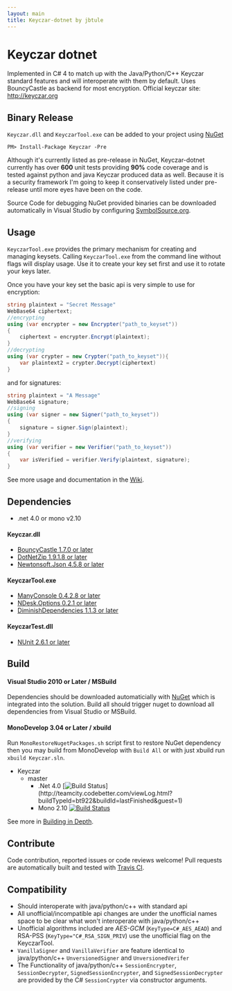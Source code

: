 ```yaml
---
layout: main
title: Keyczar-dotnet by jbtule
---
```


# Keyczar dotnet #
Implemented in C# 4 to match up with the Java/Python/C++ Keyczar standard features and will interoperate with them by default. Uses BouncyCastle as backend for most encryption. Official keyczar site: http://keyczar.org

## Binary Release ##
`Keyczar.dll` and `KeyczarTool.exe` can be added to your project using [NuGet](http://nuget.org)

```
PM> Install-Package Keyczar -Pre
```

Although it's currently listed as pre-release in NuGet, Keyczar-dotnet currently has over **600** unit tests providing **90%** code coverage and is tested against python and java Keyczar produced data as well. Because it is a security framework I'm going to keep it conservatively listed under pre-release until more eyes have been on the code.

Source Code for debugging NuGet provided binaries can be downloaded automatically in Visual Studio by configuring [SymbolSource.org](http://www.symbolsource.org/Public/Home/VisualStudio).

## Usage ##

`KeyczarTool.exe` provides the primary mechanism for creating and managing keysets. Calling `KeyczarTool.exe` from the command line without flags will display usage. Use it to create your key set first and use it to rotate your keys later.

Once you have your key set the basic api is very simple to use for encryption:

```csharp
string plaintext = "Secret Message"
WebBase64 ciphertext;
//encrypting
using (var encrypter = new Encrypter("path_to_keyset"))
{
    ciphertext = encrypter.Encrypt(plaintext);
}
//decrypting
using (var crypter = new Crypter("path_to_keyset")){
    var plaintext2 = crypter.Decrypt(ciphertext)
}
```
and for signatures:

```csharp
string plaintext = "A Message"
WebBase64 signature;
//signing
using (var signer = new Signer("path_to_keyset"))
{
    signature = signer.Sign(plaintext);
}
//verifying
using (var verifier = new Verifier("path_to_keyset"))
{
    var isVerified = verifier.Verify(plaintext, signature);
}
```

See more usage and documentation in the [Wiki](http://github.com/jbtule/keyczar-dotnet/wiki).

## Dependencies ##

 - .net 4.0 or mono v2.10

#### Keyczar.dll ####

 - [BouncyCastle 1.7.0 or later](http://www.bouncycastle.org/csharp/)
 - [DotNetZip 1.9.1.8 or later](http://dotnetzip.codeplex.com/)
 - [Newtonsoft.Json 4.5.8 or later](http://json.codeplex.com/)

#### KeyczarTool.exe ####

 - [ManyConsole 0.4.2.8 or later](https://github.com/fschwiet/ManyConsole)
 - [NDesk.Options 0.2.1 or later](http://www.ndesk.org/Options)
 - [DiminishDependencies 1.1.3 or later](https://github.com/jbtule/diminish-dependencies)

#### KeyczarTest.dll ####

 - [NUnit 2.6.1 or later](http://www.nunit.org/)

## Build ##

#### Visual Studio 2010 or Later / MSBuild ####

Dependencies should be downloaded automaticially with [NuGet](http://nuget.org) which is integrated into the solution. Build all should trigger nuget to download all dependencies from Visual Studio or MSBuild. 

#### MonoDevelop 3.04 or Later / xbuild ####

Run `MonoRestoreNugetPackages.sh` script first to restore NuGet dependency then you may build from MonoDevelop with `Build All` or with just xbuild run `xbuild Keyczar.sln`.

 - Keyczar
   - master 
     - .Net 4.0 [![Build Status](http://teamcity.codebetter.com/app/rest/builds/buildType:\(id:bt922\)/statusIcon)](http://teamcity.codebetter.com/viewLog.html?buildTypeId=bt922&buildId=lastFinished&guest=1)
     - Mono 2.10 [![Build Status](https://travis-ci.org/jbtule/keyczar-dotnet.png?branch=master)](https://travis-ci.org/jbtule/keyczar-dotnet)

See more in [Building in Depth](http://github.com/jbtule/keyczar-dotnet/wiki/Building-or-Testing-Keyczar-dotnet-in-Depth).

## Contribute ##

Code contribution, reported issues or code reviews welcome! Pull requests are automatically built and tested with [Travis CI](https://travis-ci.org/jbtule/keyczar-dotnet).

## Compatibility ##

 - Should interoperate with java/python/c++ with standard api
 - All unofficial/incompatible api changes are under the unofficial names space to be clear what won't interoperate with java/python/c++
 - Unofficial algorithms included are *AES-GCM* (`KeyType=C#_AES_AEAD`) and RSA-PSS (`KeyType="C#_RSA_SIGN_PRIV`) use the unofficial flag on the KeyczarTool.
 - `VanillaSigner` and `VanillaVerifier` are feature identical to java/python/c++ `UnversionedSigner` and `UnversionedVerifer`
 - The Functionality of java/python/c++ `SessionEncrypter`, `SessionDecrypter`, `SignedSessionEncrypter`, and `SignedSessionDecrypter` are provided by the C# `SessionCrypter` via constructor arguments.